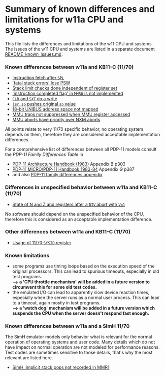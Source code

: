 # Summary of known differences and limitations for w11a CPU and systems

This file lists the differences and limitations of the w11 CPU and systems.
The issues of the w11 CPU and systems are listed in a separate document
[README_known_issues.md](README_known_issues.md).

### Known differences between w11a and KB11-C (11/70)
- [Instruction fetch after `SPL`](w11a_diff_70_spl_bug.md)
- ['fatal stack errors' lose PSW](w11a_diff_70_red_stack_abort.md)
- [Stack limit checks done independent of register set](w11a_diff_70_stklim_rset.md)
- ['instruction completed flag' in `MMR0` is not implemented](w11a_diff_70_instruction_complete.md)
- [`CLR` and `SXT` do a write](w11a_diff_70_clr_sxt_write.md)
- [`jsr sp` pushes original `sp` value](w11a_diff_70_jsr_sp.md)
- [18-bit UNIBUS address space not mapped](w11a_diff_70_unibus_mapping.md)
- [MMU traps not suppressed when MMU register accessed](w11a_diff_70_mmu_trap_suppression.md)
- [MMU aborts have priority over NXM aborts](w11a_diff_70_mmu_nxm_prio.md)

All points relate to very 11/70 specific behavior, no operating system
depends on them, therefore they are considered acceptable implementation
differences.

For a comprehensive list of differences between all PDP-11 models consult
the _PDP-11 Family Differences Table_ in
- [PDP-11 Architecture Handbook (1983)](http://wwcm.synology.me/pdf/EB-23657-18%20PDP-11%20Architecture%20Handbook.pdf) Appendix B p303
- [PDP-11 MICRO/PDP-11 Handbook 1983-84](http://www.bitsavers.org/pdf/dec/pdp11/handbooks/EB-24944-18_Micro_PDP-11_Handbook_1983-84.pdf) Appendix G p387
- and also [PDP-11 family differences appendix](https://gunkies.org/wiki/PDP-11_family_differences_appendix)

### Differences in unspecified behavior between w11a and KB11-C (11/70)
- [State of N and Z and registers after a `DIV` abort with `V=1`](w11a_diff_70_div_after_v1.md)

No software should depend on the unspecified behavior of the CPU, therefore
this is considered as an acceptable implementation difference.

### Other differences between w11a and KB11-C (11/70)
- [Usage of 11/70 `SYSID` register](w11a_diff_70_sysid_usage.md)

### <a id="lim">Known limitations</a>

- some programs use timing loops based on the execution speed of the
  original processors. This can lead to spurious timeouts, especially
  in old test programs.  
  **--> a 'CPU throttle mechanism' will be added in a future version to 
  circumvent this for some old test codes.**
- the emulated I/O can lead to apparently slow device reaction times,
  especially when the server runs as a normal user process. This can lead
  to a timeout, again mostly in test programs.  
  **--> a 'watch dog' mechanism will be added in a future version which
  suspends the CPU when the server doesn't respond fast enough.**

### Known differences between w11a and a SimH 11/70
The SimH emulator models only behavior what is relevant for the normal
operation of operating systems and user code. Many details which do not
have impact on normal operation are not modeled for performance reasons.
Test codes are sometimes sensitive to those details, that's why the most
relevant are listed here.
- [SimH: implicit stack pops not recorded in MMR1](w11a_diff_simh_mmr1_rts_mtp.md)
